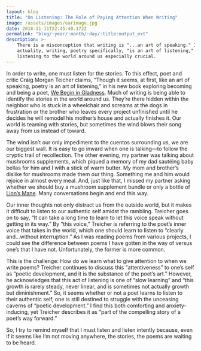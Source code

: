 ```yaml
---
layout: blog
title: "On Listening: The Role of Paying Attention When Writing"
image: /assets/images/earimage.jpg
date: 2018-11-11T22:45:40.172Z
permalink: "blog/:year/:month/:day/:title:output_ext"
description: >-
    There is a misconception that writing is "...an art of speaking." In
    actuality, writing, poetry specifically, "is an art of listening," which makes
    listening to the world around us especially crucial.
---
```


In order to write, one must listen for the stories. To this effect, poet and critic Craig Morgan Teicher claims, “Though it seems, at first, like an art of speaking, poetry is an art of listening,” in his new book exploring becoming and being a poet, [We Begin in Gladness](https://www.graywolfpress.org/books/we-begin-gladness). Much of writing is being able to identify the stories in the world around us. They’re there hidden within the neighbor who is stuck in a wheelchair and screams at the dogs in frustration or the brother who leaves every project unfinished until he decides he will remodel his mother’s house and actually finishes it. Our world is teaming with stories, but sometimes the wind blows their song away from us instead of toward.

The wind isn’t our only impediment to the cuentos surrounding us, we are our biggest wall. It is easy to go inward when one is talking—to follow the cryptic trail of recollection. The other evening, my partner was talking about mushrooms supplements, which piqued a memory of my dad sautéing baby bellas for him and I with a stick of warm butter. My mom and brother’s dislike for mushrooms made them our thing. Something me and him would rejoice in almost every meal. And, just like that, I missed my partner asking whether we should buy a mushroom supplement bundle or only a bottle of [Lion’s Mane](https://medium.com/optimal-living/health-benefits-of-lions-mane-mushroom-36051ee5fd0). Many conversations begin and end this way.

Our inner thoughts not only distract us from the outside world, but it makes it difficult to listen to our authentic self amidst the rambling. Treicher goes on to say, “It can take a long time to learn to let this voice speak without getting in its way.” By “this voice,” Treicher is referring to the poet’s inner voice that takes in the world, which one should learn to listen to “clearly and…without interruption.” As I was reading poems from various projects, I could see the difference between poems I have gotten in the way of versus one’s that I have not. Unfortunately, the former is more common.

This is the challenge: How do we learn what to give attention to when we write poems? Treicher continues to discuss this “attentiveness” to one’s self as “poetic development, and it is the substance of the poet’s art.” However, he acknowledges that this act of listening is one of “slow learning” and “this growth is rarely steady, never linear, and is sometimes not actually growth but diminishment.” So, it seems whether or not a poet learns to listen to their authentic self, one is still destined to struggle with the unceasing caverns of “poetic development.” I find this both comforting and anxiety-inducing, yet Treicher describes it as “part of the compelling story of a poet’s way forward.”

So, I try to remind myself that I must listen and listen intently because, even if it seems like I’m not moving anywhere, the stories, the poems are waiting to be heard.
